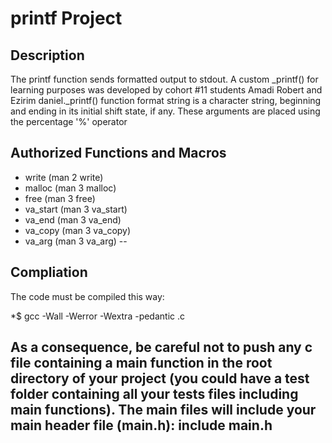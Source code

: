 # printf Project

## Description ##
The printf function sends formatted output to stdout. A custom _printf() for learning purposes was developed by cohort #11 students Amadi Robert and Ezirim daniel._printf() function format string is a character string, beginning and ending in its initial shift state, if any. These arguments are placed using the percentage '%' operator

## Authorized Functions and Macros ##
- write (man 2 write) 
- malloc (man 3 malloc)
- free (man 3 free)
- va_start (man 3 va_start) 
- va_end (man 3 va_end)
- va_copy (man 3 va_copy) 
- va_arg (man 3 va_arg)
--
## Compliation ##

The code must be compiled this way:

*$ gcc -Wall -Werror -Wextra -pedantic .c

As a consequence, be careful not to push any c file containing a main function in the root directory of your project (you could have a test folder containing all your tests files including main functions). The main files will include your main header file (main.h): include main.h
--


